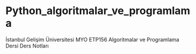 # Python_algoritmalar_ve_programlama
İstanbul Gelişim Üniversitesi MYO ETP156 Algoritmalar ve Programlama Dersi Ders Notları
